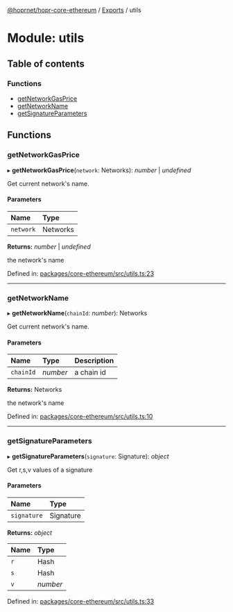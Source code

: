 [@hoprnet/hopr-core-ethereum](../README.md) / [Exports](../modules.md) / utils

# Module: utils

## Table of contents

### Functions

- [getNetworkGasPrice](utils.md#getnetworkgasprice)
- [getNetworkName](utils.md#getnetworkname)
- [getSignatureParameters](utils.md#getsignatureparameters)

## Functions

### getNetworkGasPrice

▸ **getNetworkGasPrice**(`network`: Networks): _number_ \| _undefined_

Get current network's name.

#### Parameters

| Name      | Type     |
| :-------- | :------- |
| `network` | Networks |

**Returns:** _number_ \| _undefined_

the network's name

Defined in: [packages/core-ethereum/src/utils.ts:23](https://github.com/hoprnet/hoprnet/blob/448a47a/packages/core-ethereum/src/utils.ts#L23)

---

### getNetworkName

▸ **getNetworkName**(`chainId`: _number_): Networks

Get current network's name.

#### Parameters

| Name      | Type     | Description |
| :-------- | :------- | :---------- |
| `chainId` | _number_ | a chain id  |

**Returns:** Networks

the network's name

Defined in: [packages/core-ethereum/src/utils.ts:10](https://github.com/hoprnet/hoprnet/blob/448a47a/packages/core-ethereum/src/utils.ts#L10)

---

### getSignatureParameters

▸ **getSignatureParameters**(`signature`: Signature): _object_

Get r,s,v values of a signature

#### Parameters

| Name        | Type      |
| :---------- | :-------- |
| `signature` | Signature |

**Returns:** _object_

| Name | Type     |
| :--- | :------- |
| `r`  | Hash     |
| `s`  | Hash     |
| `v`  | _number_ |

Defined in: [packages/core-ethereum/src/utils.ts:33](https://github.com/hoprnet/hoprnet/blob/448a47a/packages/core-ethereum/src/utils.ts#L33)
